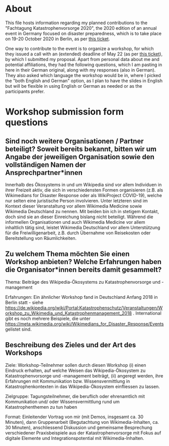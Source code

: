 # About

This file hosts information regarding my planned contributions to the "Fachtagung Katastrophenvorsorge 2020", the 2020 edition of an annual event in Germany focused on disaster preparedness, which is to take place on 19-20 October 2020 in Berlin, as per [this ticket](https://github.com/Daniel-Mietchen/events/issues/678).

One way to contribute to the event is to organize a workshop, for which they issued a call with an (extended) deadline of May 22 (as per [this ticket](https://github.com/Daniel-Mietchen/events/issues/679)), by which I submitted my proposal. Apart from personal data about me and potential affiliations, they had the following questions, which I am pasting in here in their German original, along with my responses (also in German). They also asked which language the workshop would be in, where I picked the "both English and German" option, as I plan to have the slides in English but will be flexible in using English or German as needed or as the participants prefer.

# Workshop submission form questions

## Sind noch weitere Organisationen / Partner beteiligt? Soweit bereits bekannt, bitten wir um Angabe der jeweiligen Organisation sowie den vollständigen Namen der Ansprechpartner*innen

Innerhalb des Ökosystems in und um Wikipedia sind vor allem Individuen in ihrer Freizeit aktiv, die sich in verschiedensten Formen organisieren (z.B. als Wikimedians for Disaster Response oder als WikiProject COVID-19), welche nur selten eine juristische Person involvieren. Unter letzteren sind im Kontext dieser Veranstaltung vor allem Wikimedia Medicine sowie Wikimedia Deutschland zu nennen. Mit beiden bin ich in stetigem Kontakt, doch sind sie an dieser Einreichung bislang nicht beteiligt. Während die informellen Organisationen und auch Wikimedia Medicine vor allem inhaltlich tätig sind, leistet Wikimedia Deutschland vor allem Unterstützung für die Freiwilligenarbeit, z.B. durch Übernahme von Reisekosten oder Bereitstellung von Räumlichkeiten.


## Zu welchem Thema möchten Sie einen Workshop anbieten? Welche Erfahrungen haben die Organisator*innen bereits damit gesammelt?

Thema: Beiträge des Wikipedia-Ökosystems zu Katastrophenvorsorge und -management

Erfahrungen: Ein ähnlicher Workshop fand in Deutschland Anfang 2018 in Berlin statt - siehe https://de.wikipedia.org/wiki/Portal:Katastrophenschutz/Veranstaltungen/Workshop_zu_Wikimedia_und_Katastrophenmanagement_2018 . International gibt es noch mehrere Beispiele, die unter https://meta.wikimedia.org/wiki/Wikimedians_for_Disaster_Response/Events gelistet sind.


## Beschreibung des Zieles und der Art des Workshops

Ziele: Workshop-Teilnehmer sollen durch diesen Workshop (i) einen Eindruck erhalten, auf welche Weisen das Wikipedia-Ökosystem zu Katastrophenvorsorge und -management beiträgt, (ii) angeregt werden, ihre Erfahrungen mit Kommunikation bzw. Wissensvermittlung in Katastrophenkontexten in das Wikipedia-Ökosystem einfliessen zu lassen.

Zielgruppe: Tagungsteilnehmer, die beruflich oder ehrenamtlich mit Kommunikation und/ oder Wissensvermittlung rund um Katastrophenthemen zu tun haben

Format: Einleitender Vortrag von mir (mit Demos, insgesamt ca. 30 Minuten), dann Gruppenarbeit (Begutachtung von Wikimedia-Inhalten, ca. 30 Minuten), anschliessend Diskussion und gemeinsame Besprechung verschiedener Praxisbeispiele aus der Katastrophenvorsorge mit Fokus auf digitale Elemente und Integrationspotential mit Wikimedia-Inhalten.


